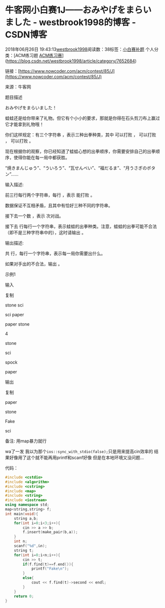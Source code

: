 # 牛客网小白赛1J——おみやげをまらいました - westbrook1998的博客 - CSDN博客





2018年06月26日 19:43:13[westbrook1998](https://me.csdn.net/westbrook1998)阅读数：38标签：[小白赛补题](https://so.csdn.net/so/search/s.do?q=小白赛补题&t=blog)
个人分类：[ACM练习题																[ACM练习赛](https://blog.csdn.net/westbrook1998/article/category/7635377)](https://blog.csdn.net/westbrook1998/article/category/7652684)








> 
链接：[https://www.nowcoder.com/acm/contest/85/J](https://www.nowcoder.com/acm/contest/85/J)

  来源：牛客网 

  题目描述  

  おみやげをまらいました！  

  蛙蛙还是给你带来了礼物。但它有个小小的要求，那就是你得在石头剪刀布上赢过它才能拿到礼物哦！  

  你们这样规定：有三个字符串  ，表示三种出拳种类，其中  可以打败  ，  可以打败  ，  可以打败  。 

  现在根据你的观察，你已经知道了蛙蛙心想的出拳顺序，你需要安排自己的出拳顺序，使得你能在每一局中都获胜。 

  “焼きまんじゅう”、“ういろう”、“⽡せんべい”、“福だるま”、“⽉うさぎのボタン”…… 

  输入描述: 

  前三行每行两个字符串，每行  ，表示  能打败 。  

  数据保证不互相矛盾，且其中有恰好三种不同的字符串。  

  接下去一个数 ，表示  次对战。  

  接下去  行每行一个字符串，表示蛙蛙的出拳种类。注意，蛙蛙的出拳可能不合法（即不是三种字符串中的），这时请输出  。 

  输出描述: 

  共  行，每行一个字符串，表示每一局你需要出什么。  

  如果对手出的不合法，输出  。 

  示例1 

  输入 

  复制 

  stone sci 

  sci paper 

  paper stone 

  4 

  stone 

  sci 

  spock 

  paper 

  输出 

  复制 

  paper 

  stone 

  Fake 

  sci 

  备注:
用map暴力就行  

wa了一发 我以为那个`ios::sync_with_stdio(false);`只是用来提高cin效率的 结果好像用了这个就不能再用printf和scanf好像 但是在本地环境又没问题…

代码：

```cpp
#include <cstdio>
#include <algorithm>
#include <cstring>
#include <map>
#include <string>
#include <iostream>
using namespace std;
map<string,string> f;
int main(void){
    string a,b;
    for(int i=0;i<3;i++){
        cin >> a >> b;
        f.insert(make_pair(b,a));
    }
    int n;
    scanf("%d",&n);
    string t;
    for(int i=0;i<n;i++){
        cin >> t;
        if(f.find(t)==f.end()){
            printf("Fake\n");
        }
        else{
            cout << f.find(t)->second << endl;
        }
    }
    return 0;
}
```






